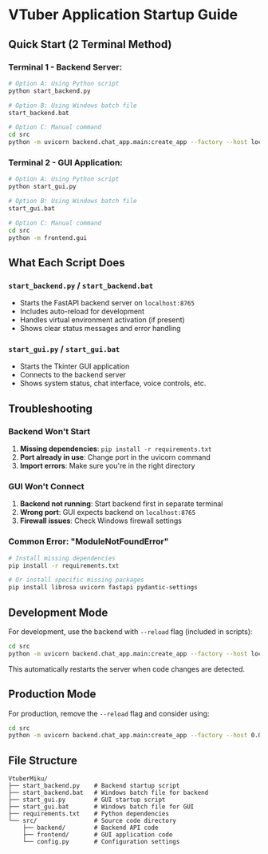 # VTuber Application Startup Guide

## Quick Start (2 Terminal Method)

### Terminal 1 - Backend Server:
```bash
# Option A: Using Python script
python start_backend.py

# Option B: Using Windows batch file
start_backend.bat

# Option C: Manual command
cd src
python -m uvicorn backend.chat_app.main:create_app --factory --host localhost --port 8765 --reload
```

### Terminal 2 - GUI Application:
```bash
# Option A: Using Python script
python start_gui.py

# Option B: Using Windows batch file  
start_gui.bat

# Option C: Manual command
cd src
python -m frontend.gui
```

## What Each Script Does

### `start_backend.py` / `start_backend.bat`
- Starts the FastAPI backend server on `localhost:8765`
- Includes auto-reload for development
- Handles virtual environment activation (if present)
- Shows clear status messages and error handling

### `start_gui.py` / `start_gui.bat` 
- Starts the Tkinter GUI application
- Connects to the backend server
- Shows system status, chat interface, voice controls, etc.

## Troubleshooting

### Backend Won't Start
1. **Missing dependencies**: `pip install -r requirements.txt`
2. **Port already in use**: Change port in the uvicorn command
3. **Import errors**: Make sure you're in the right directory

### GUI Won't Connect
1. **Backend not running**: Start backend first in separate terminal
2. **Wrong port**: GUI expects backend on `localhost:8765`
3. **Firewall issues**: Check Windows firewall settings

### Common Error: "ModuleNotFoundError"
```bash
# Install missing dependencies
pip install -r requirements.txt

# Or install specific missing packages
pip install librosa uvicorn fastapi pydantic-settings
```

## Development Mode

For development, use the backend with `--reload` flag (included in scripts):
```bash
cd src
python -m uvicorn backend.chat_app.main:create_app --factory --host localhost --port 8765 --reload
```

This automatically restarts the server when code changes are detected.

## Production Mode

For production, remove the `--reload` flag and consider using:
```bash
cd src  
python -m uvicorn backend.chat_app.main:create_app --factory --host 0.0.0.0 --port 8765
```

## File Structure
```
VtuberMiku/
├── start_backend.py    # Backend startup script
├── start_backend.bat   # Windows batch file for backend
├── start_gui.py        # GUI startup script  
├── start_gui.bat       # Windows batch file for GUI
├── requirements.txt    # Python dependencies
└── src/                # Source code directory
    ├── backend/        # Backend API code
    ├── frontend/       # GUI application code
    └── config.py       # Configuration settings
```